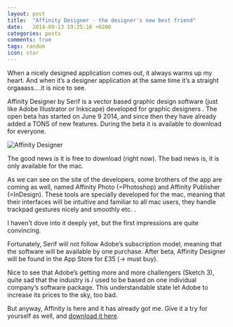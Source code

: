 ```yaml
---
layout: post
title:  "Affinity Designer - the designer's new best friend"
date:   2014-09-13 19:25:16 +0200
categories: posts
comments: true
tags: random
icon: star
---
```

When a nicely designed application comes out, it always warms up my heart. And when it’s a designer application at the same time it’s a straight orgaaass....it is nice to see.

Affinity Designer by Serif  is a vector based graphic design software (just like Adobe Illustrator or Inkscape) developed for graphic designers . The open beta has started on June 9 2014, and since  then they have already added a TONS of new features. During the beta it is available to download for everyone.

![Affinity Designer](http://forums.macrumors.com/attachments/integrated-jpg.477236/ "Affinity Designer")

The good news is it is free to download (right now).
The bad news is, it is only available for the mac.

As we can see on the site of the developers, some brothers of the app are coming as well, named Affinity Photo (=Photoshop) and Affinity Publisher (=InDesign). These tools are specially developed for the mac, meaning that their interfaces will be intuitive and familiar to all mac users, they handle trackpad gestures nicely and smoothly etc. .

I haven't dove into it deeply yet, but the first impressions are quite convincing.

Fortunately, Serif will not follow Adobe’s subscription model, meaning that the software will be available by one purchase.
After beta, Affinity Designer will be found in the App Store for £35 (-> must buy).

Nice to see that Adobe’s getting more and more challengers (Sketch 3), quite sad that the industry is / used to be based on one individual company’s software package. This understandable state let Adobe to increase its prices to the sky, too bad.

But anyway, Affinity is here and it has already got me. Give it a try for yourself as well, and [download it here](https://affinity.serif.com/).